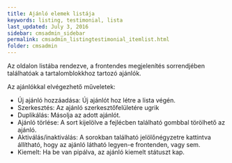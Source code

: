 ```yaml
---
title: Ajánló elemek listája
keywords: listing, testimonial, lista
last_updated: July 3, 2016
sidebar: cmsadmin_sidebar
permalink: cmsadmin_listingtestimonial_itemlist.html
folder: cmsadmin
---
```


Az oldalon listába rendezve, a frontendes megjelenítés sorrendjében találhatóak a tartalomblokkhoz tartozó ajánlók.

Az ajánlókkal elvégezhető műveletek:

* Új ajánló hozzáadása: Új ajánlót hoz létre a lista végén.
* Szerkesztés: Az ajánló szerkesztőfelületére ugrik
* Duplikálás: Másolja az adott ajánlót.
* Ajánló törlése: A sort kijelölve a fejlécben található gombbal törölhető az ajánló.
* Aktiválás/inaktiválás: A sorokban található jelölőnégyzetre kattintva állítható, hogy az ajánló látható legyen-e frontenden, vagy sem.
* Kiemelt: Ha be van pipálva, az ajánló kiemelt státuszt kap.

